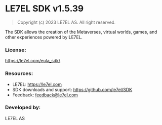 ﻿# LE7EL SDK v1.5.39

> Copyright (c) 2023 LE7EL AS. All right reserved.

The SDK allows the creation of the Metaverses, virtual worlds, games, and other experiences powered by LE7EL.

### License:

https://le7el.com/eula_sdk/

### Resources:

* LE7EL: https://le7el.com
* SDK downloads and support: https://github.com/le7el/SDK
* Feedback: feedback@le7el.com

### Developed by:

LE7EL AS
